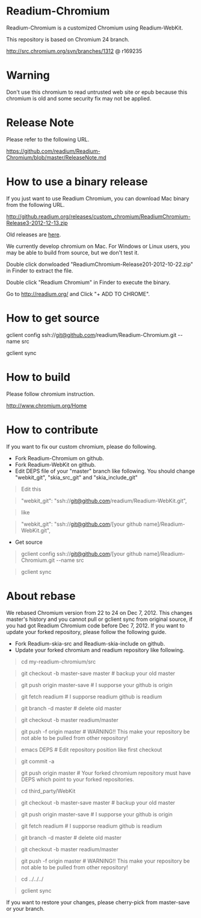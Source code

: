 Readium-Chromium
===============

Readium-Chromium is a customized Chromium using Readium-WebKit.

This repository is based on Chromium 24 branch.

http://src.chromium.org/svn/branches/1312 @ r169235

# Warning

Don't use this chromium to read untrusted web site or epub because this chromium is old and some security fix may not be applied. 

# Release Note
Please refer to the following URL.

https://github.com/readium/Readium-Chromium/blob/master/ReleaseNote.md

# How to use a binary release
If you just want to use Readium Chromium, you can download Mac binary from the following URL.

http://github.readium.org/releases/custom_chromium/ReadiumChromium-Release3-2012-12-13.zip

Old releases are [here](https://github.com/readium/Readium-Chromium/blob/master/OldRelease.md).

We currently develop chromium on Mac.
For Windows or Linux users, you may be able to build from source, but we don't test it.

Double click donwloaded "ReadiumChromium-Release201-2012-10-22.zip" in Finder to extract the file.

Double click "Readium Chromium" in Finder to execute the binary.

Go to http://readium.org/ and Click "+ ADD TO CHROME".

# How to get source
gclient config ssh://git@github.com/readium/Readium-Chromium.git --name src

gclient sync

# How to build
Please follow chromium instruction.

http://www.chromium.org/Home

# How to contribute
If you want to fix our custom chromium, please do following.

* Fork Readium-Chromium on github.
* Fork Readium-WebKit on github.
* Edit DEPS file of your "master" branch like following. You should change "webkit_git", "skia_src_git" and "skia_include_git"

> Edit this

>   "webkit_git": "ssh://git@github.com/readium/Readium-WebKit.git",

> like

>   "webkit_git": "ssh://git@github.com/[your github name]/Readium-WebKit.git",


* Get source

> gclient config ssh://git@github.com/[your github name]/Readium-Chromium.git --name src

> gclient sync

# About rebase
We rebased Chromium version from 22 to 24 on Dec 7, 2012.
This changes master's history and you cannot pull or gclient sync from original source, if you had got Readium Chromium code before Dec 7, 2012.
If you want to update your forked repository, please follow the following guide.

* Fork Readium-skia-src and Readium-skia-include on github.
* Update your forked chromium and readium repository like following.

> cd my-readium-chromium/src

> git checkout -b master-save master    # backup your old master

> git push origin master-save           # I supporse your github is origin

> git fetch readium                     # I supporse readium github is readium

> git branch -d master                  # delete old master

> git checkout -b master readium/master

> git push -f origin master             # WARNING!! This make your repository be not able to be pulled from other repository!

> emacs DEPS                            # Edit repository position like first checkout

> git commit -a

> git push origin master                # Your forked chromium repository must have DEPS which point to your forked repositories.

> cd third_party/WebKit

> git checkout -b master-save master    # backup your old master

> git push origin master-save           # I supporse your github is origin

> git fetch readium                     # I supporse readium github is readium

> git branch -d master                  # delete old master

> git checkout -b master readium/master

> git push -f origin master             # WARNING!! This make your repository be not able to be pulled from other repository!

> cd ../../../

> gclient sync

If you want to restore your changes, please cherry-pick from master-save or your branch.

